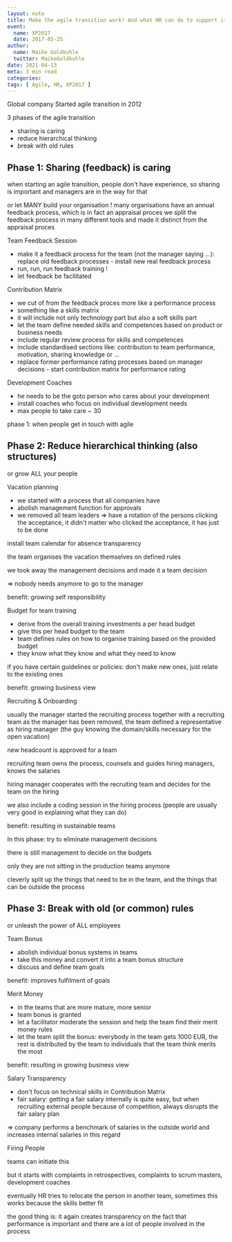 ```yaml
---
layout: note
title: Make the agile transition work! And what HR can do to support it...
event:
  name: XP2017
  date: 2017-05-25
author:
  name: Maike Goldkuhle
  twitter: MaikeGoldkuhle
date: 2021-04-13
meta: 3 min read
categories: 
tags: [ Agile, HR, XP2017 ]
---
```


Global company
Started agile transition in 2012

3 phases of the agile transition

- sharing is caring
- reduce hierarchical thinking
- break with old rules

## Phase 1: Sharing (feedback) is caring
when starting an agile transition, people don't have experience, so sharing is important and managers are in the way for that

or let MANY build your organisation !
many organisations have an annual feedback process, which is in fact an appraisal proces
we split the feedback process in many different tools and made it distinct from the appraisal proces

Team Feedback Session

-  make it a feedback process for the team (not the manager saying ...): replace old feedback processes - install new real feedback process
-  run, run, run feedback training !
-  let feedback be facilitated

Contribution Matrix

-  we cut of from the feedback proces more like a performance process
-  something like a skills matrix
-  it will include not only technology part but also a soft skills part
-  let the team define needed skills and competences based on product or business needs
-  include regular review process for skills and competences
-  include standardised sections like: contribution to team performance, motivation, sharing knowledge or ...
-  replace former performance rating processes based on manager decisions - start contribution matrix for performance rating

Development Coaches

-  he needs to be the goto person who cares about your development
-  install coaches who focus on individual development needs
-  max people to take care ~ 30

phase 1: when people get in touch with agile

## Phase 2: Reduce hierarchical thinking (also structures)
or grow ALL your people

Vacation planning

- we started with a process that all companies have
- abolish management function for approvals
- we removed all team leaders => have a rotation of the persons clicking the acceptance, it didn't matter who clicked the acceptance, it has just to be done

install team calendar for absence transparency

the team organises the vacation themselves on defined rules

we took away the management decisions and made it a team decision

=> nobody needs anymore to go to the manager

benefit: growing self responsibility

Budget for team training

- derive from the overall training investments a per head budget
- give this per head budget to the team
- team defines rules on how to organise training based on the provided budget
- they know what they know and what they need to know

if you have certain guidelines or policies: don't make new ones, just relate to the existing ones

benefit: growing business view

Recruiting & Onboarding

usually the manager started the recruiting process together with a recruiting team
as the manager has been removed, the team defined a representative as hiring manager (the guy knowing the domain/skills necessary for the open vacation)

new headcount is approved for a team

recruiting team owns the process, counsels and guides hiring managers, knows the salaries

hiring manager cooperates with the recruiting team and decides for the team on the hiring

we also include a coding session in the hiring process (people are usually very good in explaining what they can do)

benefit: resulting in sustainable teams

In this phase: try to eliminate management decisions

there is still management to decide on the budgets

only they are not sitting in the production teams anymore

cleverly split up the things that need to be in the team, and the things that can be outside the process

## Phase 3: Break with old (or common) rules
or unleash the power of ALL employees

Team Bonus

- abolish individual bonus systems in teams
- take this money and convert it into a team bonus structure
- discuss and define team goals

benefit: improves fulfilment of goals

Merit Money

- in the teams that are more mature, more senior
- team bonus is granted
- let a facilitator moderate the session and help the team find their merit money rules
- let the team split the bonus: everybody in the team gets 1000 EUR, the rest is distributed by the team to individuals that the team think merits the most

benefit: resulting in growing business view

Salary Transparency

- don't focus on technical skills in Contribution Matrix
- fair salary: getting a fair salary internally is quite easy, but when recruiting external people because of competition, always disrupts the fair salary plan

=> company performs a benchmark of salaries in the outside world and increases internal salaries in this regard

Firing People

teams can initiate this

but it starts with complaints in retrospectives, complaints to scrum masters, development coaches

eventually HR tries to relocate the person in another team, sometimes this works because the skills better fit

the good thing is: it again creates transparency on the fact that performance is important and there are a lot of people involved in the process






